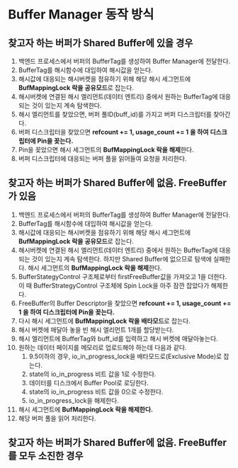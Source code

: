 # Buffer Manager 동작 방식

## 찾고자 하는 버퍼가 Shared Buffer에 있을 경우
1. 백엔드 프로세스에서 버퍼의 BufferTag를 생성하여 Buffer Manager에 전달한다.
2. BufferTag를 해시함수에 대입하여 해시값을 얻는다.
3. 해시값에 대응되는 해시버켓을 점유하기 위해 해당 해시 세그먼트에 **BufMappingLock 락을 공유모드**로 잡는다.
4. 해시버켓에 연결된 해시 엘리먼트(데이터 엔트리) 중에서 원하는 BufferTag에 대응되는 것이 있는지 계속 탐색한다.
5. 해시 엘리먼트를 찾았으면, 버퍼 풀ID(buff_id)를 가지고 버퍼 디스크립터를 찾아간다.
6. 버퍼 디스크립터을 찾았으면 **refcount += 1, usage_count += 1 을 하여 디스크립터에 Pin을 꽂는다.**
7. Pin을 꽂았으면 해시 세그먼트의 **BufMappingLock 락을 해제**한다.
8. 버퍼 디스크립터에 대응되는 버퍼 풀을 읽어들여 요청을 처리한다.

## 찾고자 하는 버퍼가 Shared Buffer에 없음. FreeBuffer가 있음
1. 백엔드 프로세스에서 버퍼의 BufferTag를 생성하여 Buffer Manager에 전달한다.
2. BufferTag를 해시함수에 대입하여 해시값을 얻는다.
3. 해시값에 대응되는 해시버켓을 점유하기 위해 해당 해시 세그먼트에 **BufMappingLock 락을 공유모드**로 잡는다.
4. 해시버켓에 연결된 해시 엘리먼트(데이터 엔트리) 중에서 원하는 BufferTag에 대응되는 것이 있는지 계속 탐색한다. 하지만 Shared Buffer에 없으므로 탐색에 실패한다. 해시 세그먼트의 **BufMappingLock 락을 해제**한다.
5. BufferStategyControl 구조체로부터 firstFreeBuffer값을 가져오고 1을 더한다. 이 때 BufferStrategyControl 구조체에 Spin Lock을 아주 잠깐 잡았다가 해제한다.
6.  FreeBuffer의 Buffer Descriptor을 찾았으면 **refcount += 1, usage_count += 1 을 하여 디스크립터에 Pin을 꽂는다.**
7. 다시 해시 세그먼트에 **BufMappingLock 락을 배타모드**로 잡는다.
8. 해시 버켓에 매달아 놓을 빈 해시 엘리먼트 1개를 할당받는다.
9. 해시 엘리먼트에 BufferTag와 buff_id를 입력하고 해시 버켓에 매달아놓는다.
10. 원하는 데이터 페이지를 메모리로 업로드해야 하는데 다음과 같다.
    1. 9.5이하의 경우, io_in_progress_lock을 배타모드로(Exclusive Mode)로 잡는다.
    2. state의 io_in_progress 비트 값을 1로 수정한다.
    3. 데이터를 디스크에서 Buffer Pool로 로딩한다.
    4. state의 io_in_progress 비트 값을 0으로 수정한다.
    5. io_in_progress_lock을 해제한다.
11. 해시 세그먼트에 **BufMappingLock 락을 해제한다.**
12. 해당 버퍼 풀을 읽어 처리한다.

## 찾고자 하는 버퍼가 Shared Buffer에 없음. FreeBuffer를 모두 소진한 경우
